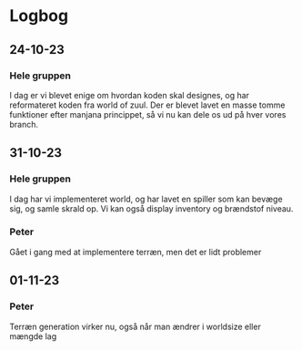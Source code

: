 # Logbog
## 24-10-23
### Hele gruppen
I dag er vi blevet enige om hvordan koden skal designes, og har reformateret koden fra world of zuul.
Der er blevet lavet en masse tomme funktioner efter manjana princippet, så vi nu kan dele os ud på hver vores branch.

## 31-10-23
### Hele gruppen
I dag har vi implementeret world, og har lavet en spiller som kan bevæge sig, og samle skrald op.
Vi kan også display inventory og brændstof niveau.
### Peter
Gået i gang med at implementere terræn, men det er lidt problemer
## 01-11-23
### Peter
Terræn generation virker nu, også når man ændrer i worldsize eller mængde lag